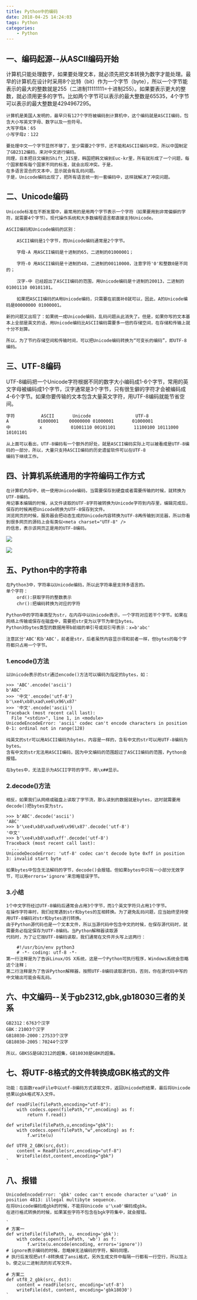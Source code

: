 ```yaml
---
title: Python中的编码
date: 2018-04-25 14:24:03
tags: Python
categories:
	- Python
---
```

## 一、编码起源--从ASCII编码开始
计算机只能处理数字，如果要处理文本，就必须先把文本转换为数字才能处理。最早的计算机在设计时采用8个比特（bit）作为一个字节（byte），所以一个字节能表示的最大的整数就是255（二进制11111111=十进制255）。如果要表示更大的整数，就必须用更多的字节。比如两个字节可以表示的最大整数是65535，4个字节可以表示的最大整数是4294967295。

	计算机是美国人发明的，最早只有127个字符被编码到计算机中，这个编码就是ASCII编码，包含大小写英文字母、数字以及一些符号。
	大写字母A：65
	小写字母z：122

	要处理中文一个字节显然不够了，至少需要2个字节，还不能和ASCII编码冲突，所以中国制定了GB2312编码，来对中文进行编码。
	同理，日本把日文编到Shift_JIS里，韩国把韩文编到Euc-kr里，所有就形成了一个问题，每个国家都有每个国家不同的标准，就会出现冲突。于是，
	在多语言混合的文本中，显示就会有乱码问题。
	于是，Unicode编码出现了，把所有语言统一到一套编码中，这样就解决了冲突问题。
## 二、Unicode编码

	Unicode标准在不断发展中，最常用的是用两个字节表示一个字符（如果要用到非常偏僻的字符，就需要4个字节）。现代操作系统和大多数编程语言都直接支持Unicode。

	ASCII编码和Unicode编码的区别：

		ASCII编码是1个字节，而Unicode编码通常是2个字节。
	
		字母-A 用ASCII编码是十进制的65，二进制的01000001；
	
		字符-0 用ASCII编码是十进制的48，二进制的00110000，注意字符'0'和整数0是不同的；
	
		汉字-中 已经超出了ASCII编码的范围，用Unicode编码是十进制的20013，二进制的01001110 00101101。
	
		如果把ASCII编码的A用Unicode编码，只需要在前面补0就可以，因此，A的Unicode编码是00000000 01000001。
	
	新的问题又出现了：如果统一成Unicode编码，乱码问题从此消失了。但是，如果你写的文本基本上全部是英文的话，用Unicode编码比ASCII编码需要多一倍的存储空间，在存储和传输上就十分不划算。
	
	所以，为了节约存储空间和传输时间，可以把Unicode编码转换为“可变长的编码”，即UTF-8编码。
## 三、UTF-8编码
UTF-8编码把一个Unicode字符根据不同的数字大小编码成1-6个字节，常用的英文字母被编码成1个字节，汉字通常是3个字节，只有很生僻的字符才会被编码成4-6个字节。如果你要传输的文本包含大量英文字符，用UTF-8编码就能节省空间。

	字符			ASCII		Unicode					UTF-8
	A			01000001	00000000 01000001		01000001
	中			x			01001110 00101101		11100100 10111000 10101101

	从上面可以看出，UTF-8编码有一个额外的好处，就是ASCII编码实际上可以被看成是UTF-8编码的一部分，所以，大量只支持ASCII编码的历史遗留软件可以在UTF-8
	编码下继续工作。
## 四、计算机系统通用的字符编码工作方式
	在计算机内存中，统一使用Unicode编码，当需要保存到硬盘或者需要传输的时候，就转换为UTF-8编码。
	用记事本编辑的时候，从文件读取的UTF-8字符被转换为Unicode字符到内存里，编辑完成后，保存的时候再把Unicode转换为UTF-8保存到文件。
	浏览网页的时候，服务器会把动态生成的Unicode内容转换为UTF-8再传输到浏览器，所以你看到很多网页的源码上会有类似<meta charset="UTF-8" />
	的信息，表示该网页正是用的UTF-8编码。
![](http://p2lakvkq0.bkt.clouddn.com/code1.jpg)

![](http://p2lakvkq0.bkt.clouddn.com/code2.jpg)
## 五、Python中的字符串
	在Python3中，字符串以Unicode编码，所以此字符串是支持多语言的。
	单个字符：
		ord():获取字符的整数表示
		chr():把编码转换为对应的字符
	
	Python中的字符串类型为str，在内存中以Unicode表示，一个字符对应若干个字节。如果在网络上传输或保存在磁盘中，需要把str变为以字节为单位bytes。
	Python对bytes类型的数据用带b前缀的单引号或双引号表示：x=b'abc'

	注意区分'ABC'和b'ABC'，前者是str，后者虽然内容显示得和前者一样，但bytes的每个字符都只占用一个字节。
### 1.encode()方法
	以Unicode表示的str通过encode()方法可以编码为指定的bytes，如：

	>>> 'ABC'.encode('ascii')
	b'ABC'
	>>> '中文'.encode('utf-8')
	b'\xe4\xb8\xad\xe6\x96\x87'
	>>> '中文'.encode('ascii')
	Traceback (most recent call last):
	  File "<stdin>", line 1, in <module>
	UnicodeEncodeError: 'ascii' codec can't encode characters in position 0-1: ordinal not in range(128)

	纯英文的str可以用ASCII编码为bytes，内容是一样的，含有中文的str可以用UTF-8编码为bytes。
	含有中文的str无法用ASCII编码，因为中文编码的范围超过了ASCII编码的范围，Python会报错。

	在bytes中，无法显示为ASCII字符的字节，用\x##显示。
	
### 2.decode()方法
	相反，如果我们从网络或磁盘上读取了字节流，那么读到的数据就是bytes，这时就需要用decode()把bytes变为str。
	
	>>> b'ABC'.decode('ascii')
	'ABC'
	>>> b'\xe4\xb8\xad\xe6\x96\x87'.decode('utf-8')
	'中文'
	>>> b'\xe4\xb8\xad\xff'.decode('utf-8')
	Traceback (most recent call last):
	  ...
	UnicodeDecodeError: 'utf-8' codec can't decode byte 0xff in position 3: invalid start byte
	
	如果bytes中包含无法解码的字节，decode()会报错。但如果bytes中只有一小部分无效字节，可以用errors='ignore'来忽略错误字节。
### 3.小结

	1个中文字符经过UTF-8编码后通常会占用3个字节，而1个英文字符只占用1个字节。
	在操作字符串时，我们经常遇到str和bytes的互相转换。为了避免乱码问题，应当始终坚持使用UTF-8编码对str和bytes进行转换。
	由于Python源代码也是一个文本文件，所以当源代码中包含中文的时候，在保存源代码时，就需要务必指定保存为UTF-8编码。当Python解释器读取源
	代码时，为了让它按UTF-8编码读取，我们通常在文件开头写上这两行：	

		#!/usr/bin/env python3
		# -*- coding: utf-8 -*-
	第一行注释是为了告诉Linux/OS X系统，这是一个Python可执行程序，Windows系统会忽略这个注释；
	第二行注释是为了告诉Python解释器，按照UTF-8编码读取源代码，否则，你在源代码中写的中文输出可能会有乱码。

## 六、中文编码--关于gb2312,gbk,gb18030三者的关系
	
	GB2312：6763个汉字
	GBK：21003个汉字
	GB18030-2000：27533个汉字
	GB18030-2005：70244个汉字
	
	所以，GBKSS是GB2312的超集，GB18030是GBK的超集。
## 七、将UTF-8格式的文件转换成GBK格式的文件
	功能：在函数readFile中以utf-8编码方式读取文件，返回Unicode的结果，最后将Unicode结果以gbk格式写入文件。
	`
	def readFile(filePath,encoding="utf-8"):
	    with codecs.open(filePath,"r",encoding) as f:
	        return f.read()
 
	def writeFile(filePath,u,encoding="gbk"):
	    with codecs.open(filePath,"w",encoding) as f:
	        f.write(u)
 
	def UTF8_2_GBK(src,dst):
	    content = ReadFile(src,encoding="utf-8")
	    WriteFile(dst,content,encoding="gbk")
	`
## 八、报错
	
	UnicodeEncodeError: 'gbk' codec can't encode character u'\xa0' in position 4813: illegal multibyte sequence.
	在将Unicode编码成gbk的时候，不能将Unicode u'\xa0'编码成gbk。
	在进行格式转换的时候，如果某些字符不包含在bgk字符集中，就会报错。
	
	`
	# 方案一
	def writeFile(filePath, u, encoding='gbk'):
	    with codecs.open(filePath, 'wb') as f:
	        f.write(u.encode(encoding, errors='ignore')) 
	# ignore表示编码的时候，忽略掉无法编码的字符，解码同理。
	# 执行后发现把utf-8转换成了ansi格式，另外生成文件中每隔一行都有一行空行，所以加上b，使之以二进制流的形式写文件。

	# 方案二
	def utf8_2_gbk(src, dst):
	    content = readFile(src, encoding='utf-8')
	    writeFile(dst, content, encoding='gbk18030')
	`
	